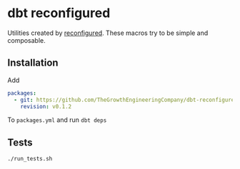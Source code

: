 # dbt reconfigured

Utilities created by [reconfigured](https://reconfigured.io). These macros try to be simple and composable.

## Installation

Add

```yaml
packages:
  - git: https://github.com/TheGrowthEngineeringCompany/dbt-reconfigured
    revision: v0.1.2
```

To `packages.yml` and run `dbt deps`

## Tests

```bash
./run_tests.sh
```
